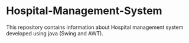 # Hospital-Management-System
This repository contains information about Hospital management system developed using java (Swing and AWT).
